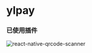# ylpay


### 已使用插件

![react-native-qrcode-scanner](https://github.com/moaazsidat/react-native-qrcode-scanner)
